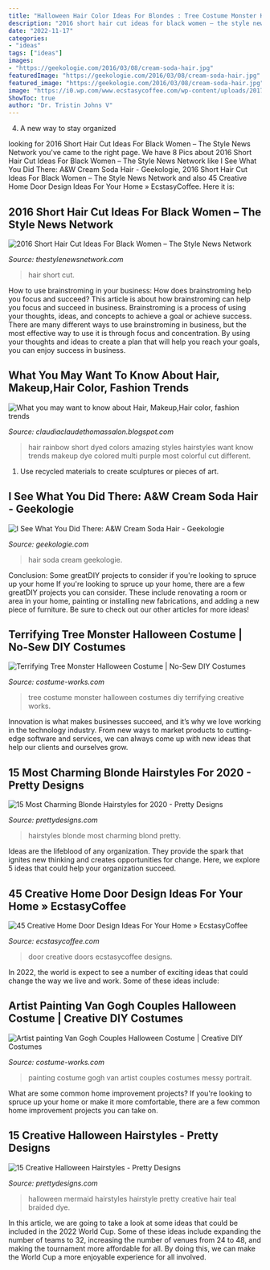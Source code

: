 ```yaml
---
title: "Halloween Hair Color Ideas For Blondes : Tree Costume Monster Halloween Costumes Diy Terrifying Creative Works"
description: "2016 short hair cut ideas for black women – the style news network"
date: "2022-11-17"
categories:
- "ideas"
tags: ["ideas"]
images:
- "https://geekologie.com/2016/03/08/cream-soda-hair.jpg"
featuredImage: "https://geekologie.com/2016/03/08/cream-soda-hair.jpg"
featured_image: "https://geekologie.com/2016/03/08/cream-soda-hair.jpg"
image: "https://i0.wp.com/www.ecstasycoffee.com/wp-content/uploads/2017/01/Home-Door-Designs.jpg?resize=750%2C1060"
ShowToc: true
author: "Dr. Tristin Johns V"
---
```



4. A new way to stay organized

	

		
looking for 2016 Short Hair Cut Ideas For Black Women – The Style News Network you've came to the right page. We have 8 Pics about 2016 Short Hair Cut Ideas For Black Women – The Style News Network like I See What You Did There: A&amp;W Cream Soda Hair - Geekologie, 2016 Short Hair Cut Ideas For Black Women – The Style News Network and also 45 Creative Home Door Design Ideas For Your Home » EcstasyCoffee. Here it is:
		
    
## 2016 Short Hair Cut Ideas For Black Women – The Style News Network

<img loading=lazy src="http://thestylenewsnetwork.com/wp-content/uploads/2016/04/2016-Short-Hair-Cut-Ideas-For-Black-Women-7.jpg" onerror="this.onerror=null;this.src='https://tse2.mm.bing.net/th?id=OIP.OaUq3qZANkfvRZP9KxdCpgHaKp&amp;pid=15.1';" alt="2016 Short Hair Cut Ideas For Black Women – The Style News Network">

_Source: thestylenewsnetwork.com_

>hair short cut. 

	

How to use brainstroming in your business: How does brainstroming help you focus and succeed?
This article is about how brainstroming can help you focus and succeed in business. Brainstroming is a process of using your thoughts, ideas, and concepts to achieve a goal or achieve success. There are many different ways to use brainstroming in business, but the most effective way to use it is through focus and concentration. By using your thoughts and ideas to create a plan that will help you reach your goals, you can enjoy success in business.

    
## What You May Want To Know About Hair, Makeup,Hair Color, Fashion Trends

<img loading=lazy src="http://4.bp.blogspot.com/-6Xd0JTp7r2Q/VoBus-lm5JI/AAAAAAAABjk/FsWw-RP7xkY/s1600/Amazing-short-rainbow-dyed-hair.jpg" onerror="this.onerror=null;this.src='https://tse2.mm.bing.net/th?id=OIP.Ie-GxmtgTi8Nm7-ldLbL4gHaK0&amp;pid=15.1';" alt="What you may want to know about Hair, Makeup,Hair color, fashion trends">

_Source: claudiaclaudethomassalon.blogspot.com_

>hair rainbow short dyed colors amazing styles hairstyles want know trends makeup dye colored multi purple most colorful cut different. 

	

1. Use recycled materials to create sculptures or pieces of art.

    
## I See What You Did There: A&amp;W Cream Soda Hair - Geekologie

<img loading=lazy src="https://geekologie.com/2016/03/08/cream-soda-hair.jpg" onerror="this.onerror=null;this.src='https://tse3.mm.bing.net/th?id=OIP.mw33sIEonVtyMxxSOWq1XwHaJQ&amp;pid=15.1';" alt="I See What You Did There: A&amp;W Cream Soda Hair - Geekologie">

_Source: geekologie.com_

>hair soda cream geekologie. 

	

Conclusion: Some greatDIY projects to consider if you're looking to spruce up your home
If you're looking to spruce up your home, there are a few greatDIY projects you can consider. These include renovating a room or area in your home, painting or installing new fabrications, and adding a new piece of furniture. Be sure to check out our other articles for more ideas!

    
## Terrifying Tree Monster Halloween Costume | No-Sew DIY Costumes

<img loading=lazy src="https://photos.costume-works.com/full/tree_monster.jpg" onerror="this.onerror=null;this.src='https://tse4.mm.bing.net/th?id=OIP.uWwxoEBWBU_ZKJaTH-swEAHaKF&amp;pid=15.1';" alt="Terrifying Tree Monster Halloween Costume | No-Sew DIY Costumes">

_Source: costume-works.com_

>tree costume monster halloween costumes diy terrifying creative works. 

	

Innovation is what makes businesses succeed, and it’s why we love working in the technology industry. From new ways to market products to cutting-edge software and services, we can always come up with new ideas that help our clients and ourselves grow.

    
## 15 Most Charming Blonde Hairstyles For 2020 - Pretty Designs

<img loading=lazy src="http://www.prettydesigns.com/wp-content/uploads/2017/12/15-most-charming-blonde-hairstyles-for-2018-1.jpg" onerror="this.onerror=null;this.src='https://tse4.mm.bing.net/th?id=OIP.HKc_YWwHm-SztM3Sx_mfoQHaLG&amp;pid=15.1';" alt="15 Most Charming Blonde Hairstyles for 2020 - Pretty Designs">

_Source: prettydesigns.com_

>hairstyles blonde most charming blond pretty. 

	

Ideas are the lifeblood of any organization. They provide the spark that ignites new thinking and creates opportunities for change. Here, we explore 5 ideas that could help your organization succeed.

    
## 45 Creative Home Door Design Ideas For Your Home » EcstasyCoffee

<img loading=lazy src="https://i0.wp.com/www.ecstasycoffee.com/wp-content/uploads/2017/01/Home-Door-Designs.jpg?resize=750%2C1060" onerror="this.onerror=null;this.src='https://tse4.mm.bing.net/th?id=OIP.3LvnESG8HFo8KNboz05-5gHaKd&amp;pid=15.1';" alt="45 Creative Home Door Design Ideas For Your Home » EcstasyCoffee">

_Source: ecstasycoffee.com_

>door creative doors ecstasycoffee designs. 

	

In 2022, the world is expect to see a number of exciting ideas that could change the way we live and work. Some of these ideas include:

    
## Artist Painting Van Gogh Couples Halloween Costume | Creative DIY Costumes

<img loading=lazy src="https://photos.costume-works.com/full/artist_painting_van_gogh.jpg" onerror="this.onerror=null;this.src='https://tse4.mm.bing.net/th?id=OIP.kvz54eR5Ne4KoxSlaSrZZAHaJ4&amp;pid=15.1';" alt="Artist painting Van Gogh Couples Halloween Costume | Creative DIY Costumes">

_Source: costume-works.com_

>painting costume gogh van artist couples costumes messy portrait. 

	

What are some common home improvement projects?
If you're looking to spruce up your home or make it more comfortable, there are a few common home improvement projects you can take on.

    
## 15 Creative Halloween Hairstyles - Pretty Designs

<img loading=lazy src="http://www.prettydesigns.com/wp-content/uploads/2014/10/Halloween-Mermaid-Hairstyle.jpg" onerror="this.onerror=null;this.src='https://tse1.mm.bing.net/th?id=OIP.fs5kRmJPzif9CnpZHfAucwHaLH&amp;pid=15.1';" alt="15 Creative Halloween Hairstyles - Pretty Designs">

_Source: prettydesigns.com_

>halloween mermaid hairstyles hairstyle pretty creative hair teal braided dye. 

	

In this article, we are going to take a look at some ideas that could be included in the 2022 World Cup. Some of these ideas include expanding the number of teams to 32, increasing the number of venues from 24 to 48, and making the tournament more affordable for all. By doing this, we can make the World Cup a more enjoyable experience for all involved.

